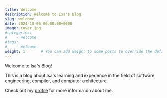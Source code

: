 ```yaml
---
title: Welcome
description: Welcome to Isa's Blog
slug: welcome
date: 2024-10-06 00:00:00+0000
image: cover.jpg
#categories:
#    - Welcome
#tags:
#    - Welcome
weight: 1       # You can add weight to some posts to override the default sorting (date descending)
---
```


Welcome to Isa's Blog!

This is a blog about Isa's learning and experience in the field of software engineering, compiler, and computer architecture.

Check out my [profile](https://isa-lai.com/) for more information about me.